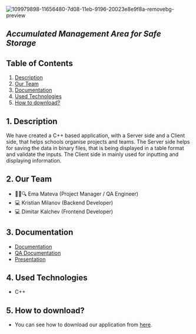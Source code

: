 ![109979898-11656480-7d08-11eb-9196-20023e8e9f8a-removebg-preview](https://user-images.githubusercontent.com/58329141/110172859-70a99e80-7e06-11eb-9e1c-d48942635f95.png)
## <i> Accumulated Management Area for Safe Storage</i>
## Table of Contents
1. [Description](#desc)
2. [Our Team](#team)
3. [Documentation](#documentation)
4. [Used Technologies](#technologies)
5. [How to download?](howToDownload)

<a name="desc"></a>
## 1. Description
We have created a C++ based application, with a Server side and a Client side, that helps schools organise projects and teams. The Server side helps for saving the data in binary files, that is being displayed in a table format and validate the inputs. The Client side in mainly used for inputting and displaying information.

<a name="team"></a>
## 2. Our Team
- :woman_teacher::mag: Ema Mateva (Project Manager / QA Engineer)
- :computer: Kristian Milanov (Backend Developer)
- :computer: Dimitar Kalchev (Frontend Developer)

<a name="documentation"></a>
## 3. Documentation
* [Documentation](https://github.com/emmateva18/AMASS/wiki)
* [QA Documentation](https://github.com/emmateva18/AMASS/wiki/QA-Documentation)
* [Presentation](https://codingburgas-my.sharepoint.com/:p:/g/personal/emmateva18_codingburgas_bg/EaxM2fstXPJHoT7Tzc8BOdsBwgV5_T83UFQ0h5gXpyYJdQ?e=CablMn)

<a name="technologies"></a>

## 4. Used Technologies
* C++

<a name="howToDownload"></a>
## 5. How to download?
- You can see how to download our application from [here](https://github.com/emmateva18/AMASS/wiki/How-to-download%3F).
